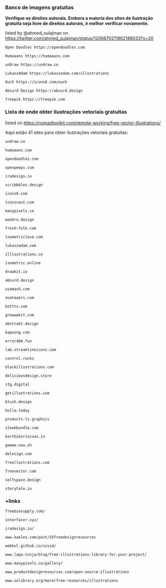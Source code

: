 ### Banco de imagens gratuitas

**Verifique os direitos autorais. Embora a maioria dos sites de ilustração gratuita seja livre de direitos autorais, é melhor verificar novamente.**

listed by @ahmed_sulajman on https://twitter.com/ahmed_sulajman/status/1206670211862188033?s=20

    Open Doodles https://opendoodles.com

    Humaaans https://humaaans.com

    unDraw https://undraw.co

    LukaszAdam https://lukaszadam.com/illustrations

    Ouch https://icons8.com/ouch

    Absurd Design https://absurd.design

    freepik https://freepik.com

### Lista de onde obter ilustrações vetoriais gratuitas

listed on https://nomadtoolkit.com/remote-working/free-vector-illustrations/

Aqui estão 41 sites para obter ilustrações vetoriais gratuitas:

    undraw.co

    humaaans.com

    opendoodles.com

    openpeeps.com

    iradesign.io

    scribbbles.design

    icons8.com

    iconscout.com

    manypixels.co

    woobro.design

    fresh-folk.com

    isometriclove.com

    lukaszadam.com

    illlustrations.co

    isometric.online

    drawkit.io

    absurd.design

    usamash.com

    avataaars.com

    bottts.com

    growwwkit.com

    abstrakt.design

    kapwing.com

    error404.fun

    lab.streamlineicons.com

    control.rocks

    blackillustrations.com

    deliciousdesign.store

    itg.digital

    getillustrations.com

    blush.design

    holla.today

    products.ls.graphics

    sleekbundle.com

    karthiksrinivas.in

    geeme.now.sh

    delesign.com

    freellustrations.com

    freevector.com

    selfspace.design

    storytale.io

### +links

    freebiesupply.com/

    interfacer.xyz/

    iradesign.io/

    www.kaeles.com/post/25freedesignresources

    webkul.github.io/vivid/

    www.lapa.ninja/blog/free-illustrations-library-for-your-project/

    www.manypixels.co/gallery/

    www.productdesignresources.com/open-source-illustrations

    www.uxlibrary.org/more/free-resources/illustrations
